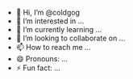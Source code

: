 - 👋 Hi, I’m @coldgog
- 👀 I’m interested in ...
- 🌱 I’m currently learning ...
- 💞️ I’m looking to collaborate on ...
- 📫 How to reach me ...
- 😄 Pronouns: ...
- ⚡ Fun fact: ...

<!---
coldgog/coldgog is a ✨ special ✨ repository because its `README.md` (this file) appears on your GitHub profile.
You can click the Preview link to take a look at your changes.
--->
